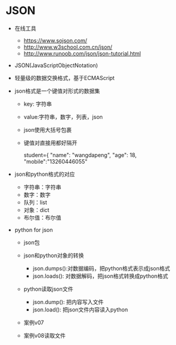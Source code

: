# JSON
- 在线工具
    - https://www.sojson.com/
    - http://www.w3school.com.cn/json/
    - http://www.runoob.com/json/json-tutorial.html
- JSON(JavaScriptObjectNotation) 
- 轻量级的数据交换格式，基于ECMAScript
- json格式是一个键值对形式的数据集    
    - key: 字符串
    - value:字符串，数字，列表，json
    - json使用大括号包裹
    - 键值对直接用都好隔开
    
               
        student={
            "name": "wangdapeng",
            "age": 18,
            "mobile":"13260446055"
           
            
- json和python格式的对应
    - 字符串：字符串
    - 数字：数字
    - 队列：list
    - 对象：dict
    - 布尔值：布尔值
- python for json
    - json包
    - json和python对象的转换
        - json.dumps():对数据编码，把python格式表示成json格式
        - json.loads(): 对数据解码，把json格式转换成python格式
    - python读取json文件
        - json.dump(): 把内容写入文件
        - json.load(): 把json文件内容读入python
        
    - 案例v07
    - 案例v08读取文件 